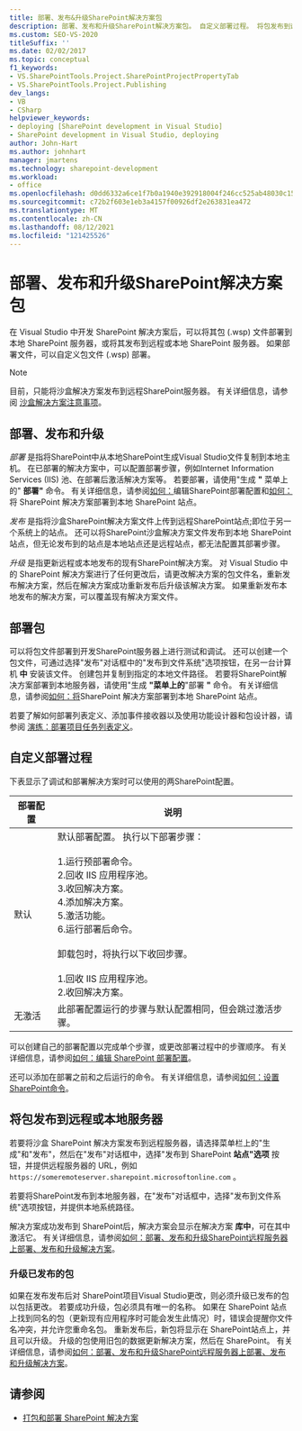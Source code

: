 ```yaml
---
title: 部署、发布&升级SharePoint解决方案包
description: 部署、发布和升级SharePoint解决方案包。 自定义部署过程。 将包发布到远程或本地服务器。
ms.custom: SEO-VS-2020
titleSuffix: ''
ms.date: 02/02/2017
ms.topic: conceptual
f1_keywords:
- VS.SharePointTools.Project.SharePointProjectPropertyTab
- VS.SharePointTools.Project.Publishing
dev_langs:
- VB
- CSharp
helpviewer_keywords:
- deploying [SharePoint development in Visual Studio]
- SharePoint development in Visual Studio, deploying
author: John-Hart
ms.author: johnhart
manager: jmartens
ms.technology: sharepoint-development
ms.workload:
- office
ms.openlocfilehash: d0dd6332a6ce1f7b0a1940e392918004f246cc525ab48030c15085b82ba54d42
ms.sourcegitcommit: c72b2f603e1eb3a4157f00926df2e263831ea472
ms.translationtype: MT
ms.contentlocale: zh-CN
ms.lasthandoff: 08/12/2021
ms.locfileid: "121425526"
---
```

# <a name="deploy-publish-and-upgrade-sharepoint-solution-packages"></a>部署、发布和升级SharePoint解决方案包
  在 Visual Studio 中开发 SharePoint 解决方案后，可以将其包 (.wsp) 文件部署到本地 SharePoint 服务器，或将其发布到远程或本地 SharePoint 服务器。 如果部署文件，可以自定义包文件 (.wsp) 部署。

> [!NOTE]
> 目前，只能将沙盒解决方案发布到远程SharePoint服务器。 有关详细信息，请参阅 [沙盒解决方案注意事项](../sharepoint/sandboxed-solution-considerations.md)。

## <a name="deploy-publish-and-upgrade"></a>部署、发布和升级
 *部署* 是指将SharePoint中从本地SharePoint生成Visual Studio文件复制到本地主机。 在已部署的解决方案中，可以配置部署步骤，例如Internet Information Services (IIS) 池、在部署后激活解决方案等。 若要部署，请使用"生成 **"** 菜单上的" **部署"** 命令。 有关详细信息，请参阅[如何：](../sharepoint/how-to-edit-a-sharepoint-deployment-configuration.md)编辑SharePoint部署配置和[如何：](../sharepoint/how-to-deploy-and-publish-a-sharepoint-solution-to-a-local-sharepoint-site.md)将 SharePoint 解决方案部署到本地 SharePoint 站点。

 *发布* 是指将沙盒SharePoint解决方案文件上传到远程SharePoint站点;即位于另一个系统上的站点。 还可以将SharePoint沙盒解决方案文件发布到本地 SharePoint 站点，但无论发布到的站点是本地站点还是远程站点，都无法配置其部署步骤。

 *升级* 是指更新远程或本地发布的现有SharePoint解决方案。 对 Visual Studio 中的 SharePoint 解决方案进行了任何更改后，请更改解决方案的包文件名，重新发布解决方案，然后在解决方案成功重新发布后升级该解决方案。 如果重新发布本地发布的解决方案，可以覆盖现有解决方案文件。

## <a name="deploy-packages"></a>部署包
 可以将包文件部署到开发SharePoint服务器上进行测试和调试。 还可以创建一个包文件，可通过选择"发布"对话框中的"发布到文件系统"选项按钮，在另一台计算机 **中** 安装该文件。 创建包并复制到指定的本地文件路径。 若要将SharePoint解决方案部署到本地服务器，请使用"生成 **"菜单上的**"部署 **"** 命令。 有关详细信息，请参阅[如何：将](../sharepoint/how-to-deploy-and-publish-a-sharepoint-solution-to-a-local-sharepoint-site.md)SharePoint 解决方案部署到本地 SharePoint 站点。

 若要了解如何部署列表定义、添加事件接收器以及使用功能设计器和包设计器，请参阅 [演练：部署项目任务列表定义](../sharepoint/walkthrough-deploying-a-project-task-list-definition.md)。

## <a name="customize-the-deployment-process"></a>自定义部署过程
 下表显示了调试和部署解决方案时可以使用的两SharePoint配置。

|部署配置|说明|
|------------------------------|-----------------|
|默认|默认部署配置。 执行以下部署步骤：<br /><br /> 1.运行预部署命令。<br />2.回收 IIS 应用程序池。<br />3.收回解决方案。<br />4.添加解决方案。<br />5.激活功能。<br />6.运行部署后命令。<br /><br /> 卸载包时，将执行以下收回步骤。<br /><br /> 1.回收 IIS 应用程序池。<br />2.收回解决方案。|
|无激活|此部署配置运行的步骤与默认配置相同，但会跳过激活步骤。|

 可以创建自己的部署配置以完成单个步骤，或更改部署过程中的步骤顺序。 有关详细信息，请参阅[如何：编辑 SharePoint 部署配置](../sharepoint/how-to-edit-a-sharepoint-deployment-configuration.md)。

 还可以添加在部署之前和之后运行的命令。 有关详细信息，请参阅[如何：设置SharePoint命令](../sharepoint/how-to-set-sharepoint-deployment-commands.md)。

## <a name="publish-packages-to-a-remote-or-local-server"></a>将包发布到远程或本地服务器
 若要将沙盒 SharePoint 解决方案发布到远程服务器，请选择菜单栏上的"生成"和"发布"，然后在"发布"对话框中，选择"发布到 SharePoint **站点"选项** 按钮，并提供远程服务器的 URL，例如 `https://someremoteserver.sharepoint.microsoftonline.com` 。

 若要将SharePoint发布到本地服务器，在"发布"对话框中，选择"发布到文件系统"选项按钮，并提供本地系统路径。

 解决方案成功发布到 SharePoint后，解决方案会显示在解决方案 **库中**，可在其中激活它。 有关详细信息，请参阅[如何：部署、发布和升级SharePoint远程服务器上部署、发布和升级解决方案](../sharepoint/how-to-deploy-publish-and-upgrade-sharepoint-solutions-on-a-remote-server.md)。

### <a name="upgrade-published-packages"></a>升级已发布的包
 如果在发布发布后对 SharePoint项目Visual Studio更改，则必须升级已发布的包以包括更改。 若要成功升级，包必须具有唯一的名称。 如果在 SharePoint 站点上找到同名的包（更新现有应用程序时可能会发生此情况）时，错误会提醒你文件名冲突，并允许您重命名包。 重新发布后，新包将显示在 SharePoint站点上，并且可以升级。 升级的包使用旧包的数据更新解决方案，然后在 SharePoint。 有关详细信息，请参阅[如何：部署、发布和升级SharePoint远程服务器上部署、发布和升级解决方案](../sharepoint/how-to-deploy-publish-and-upgrade-sharepoint-solutions-on-a-remote-server.md)。

## <a name="see-also"></a>请参阅
- [打包和部署 SharePoint 解决方案](../sharepoint/packaging-and-deploying-sharepoint-solutions.md)
